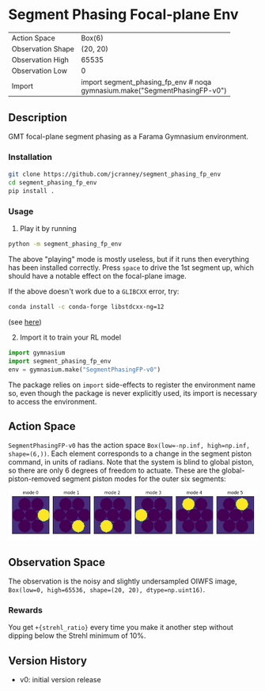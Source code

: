 # Segment Phasing Focal-plane Env

<!--<p align="center">
    <img src="https://raw.githubusercontent.com/robertoschiavone/flappy-bird-env/main/flappy-bird.gif"
        alt="flappy bird"/>
</p>-->

<table>
    <tbody>
        <tr>
            <td>Action Space</td>
            <td>Box(6)</td>
        </tr>
        <tr>
            <td>Observation Shape</td>
            <td>(20, 20)</td>
        </tr>
        <tr>
            <td>Observation High</td>
            <td>65535</td>
        </tr>
        <tr>
            <td>Observation Low</td>
            <td>0</td>
        </tr>
        <tr>
            <td>Import</td>
            <td>import segment_phasing_fp_env  # noqa<br/>gymnasium.make("SegmentPhasingFP-v0")</td>
        </tr>
    </tbody>
</table>

## Description

GMT focal-plane segment phasing as a Farama Gymnasium environment.

### Installation

```bash
git clone https://github.com/jcranney/segment_phasing_fp_env
cd segment_phasing_fp_env
pip install .
```

### Usage

1. Play it by running

```bash
python -m segment_phasing_fp_env
```

The above "playing" mode is mostly useless, but if it runs then everything has been installed correctly. Press `space` to drive the 1st segment up, which should have a notable effect on the focal-plane image. 

If the above doesn't work due to a `GLIBCXX` error, try:
```bash
conda install -c conda-forge libstdcxx-ng=12
```
(see [here](https://github.com/microsoft/DeepSpeed/issues/2886))

2. Import it to train your RL model

```python
import gymnasium
import segment_phasing_fp_env
env = gymnasium.make("SegmentPhasingFP-v0")
```

The package relies on ```import``` side-effects to register the environment
name so, even though the package is never explicitly used, its import is
necessary to access the environment.

## Action Space

`SegmentPhasingFP-v0` has the action space `Box(low=-np.inf, high=np.inf, shape=(6,))`. Each element corresponds to a change in the segment piston command, in units of radians. Note that the system is blind to global piston, so there are only 6 degrees of freedom to actuate. These are the global-piston-removed segment piston modes for the outer six segments:

<p align="center">
    <img src="https://raw.githubusercontent.com/jcranney/segment-phasing-fp-env/main/modes.png"
        alt="modes.png"/>
</p>


## Observation Space

The observation is the noisy and slightly undersampled OIWFS image, `Box(low=0, high=65536, shape=(20, 20), dtype=np.uint16)`.

### Rewards

You get `+{strehl_ratio}` every time you make it another step without dipping below the Strehl minimum of 10%.

## Version History

- v0: initial version release
